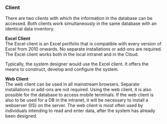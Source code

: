 ### Client

There are two clients with which the information in the database can be accessed. Both clients work simultaneously in the same database with an identical data inventory. 

**Excel Client**  
The Excel client is an Excel portfolio that is compatible with every version of Excel from 2010 onwards. No separate installations or add-ons are required. The Excel client works both in the local intranet and in the Cloud.

Typically, the system designer would use the Excel client. It offers the means to construct, develop and configure the system.

**Web Client**  
The web client can be used in all mainstream browsers. Separate installations or add-ons are not required. Using the web client, it is also possible for the database to access mobile terminals. If the web client is also to be used for a DB in the intranet, it will be necessary to install a webserver \(IIS\) on the server. The web client is most often used by individuals intending to read and enter data, after the system has already been designed.

